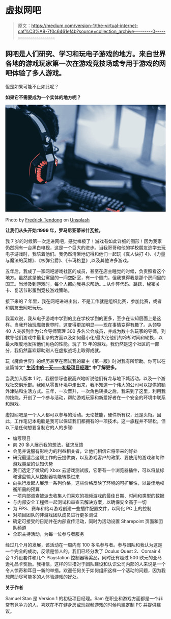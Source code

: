 # 虚拟网吧

> 原文：<https://medium.com/version-1/the-virtual-internet-caf%C3%A9-7f0c6461ef4b?source=collection_archive---------0----------------------->

## 网吧是人们研究、学习和玩电子游戏的地方。来自世界各地的游戏玩家第一次在游戏竞技场或专用于游戏的网吧体验了多人游戏。

但是如果可能不止如此呢？

**如果它不需要成为一个实体的地方呢？**

![](img/ac5ba87ad300f973a3ad492ce5221acc.png)

Photo by [Fredrick Tendong](https://unsplash.com/@frdx?utm_source=medium&utm_medium=referral) on [Unsplash](https://unsplash.com?utm_source=medium&utm_medium=referral)

**让我们从头开始:1999 年，罗马尼亚蒂米什瓦拉。**

我 7 岁的时候第一次走进网吧，感觉棒极了！游戏有如此详细的图形！因为我家仍然拥有一台黑白电视，这是一个巨大的进步。当我哥哥和他的学校朋友逃学去玩电子游戏时，我陪着他们。我仍然清晰地记得和他们一起玩《真人快打 4》、《力量与魔法的英雄》、《核弹公爵》、《卡玛格登》,以及其他许多游戏。

五年后，我成了一家网吧游戏社区的成员，甚至在店主睡觉的时候，负责照看这个地方。虽然这是他公寓里的一间空卧室，有一个侧门，但我觉得我是那个房间里的国王。当涉及到游戏时，每个人都向我寻求帮助……从作弊代码、跳跃、秘密关卡、复活节彩蛋到竞技游戏策略。

接下来的 7 年里，我在网吧进进出出，不是工作就是组织比赛，参加比赛，或者和朋友去网吧玩玩。

我喜欢说，我从电子游戏中学到的比在学校学到的更多，至少在认知层面上是这样。当我开始玩魔兽世界时，这变得更加明显——现在事情变得有趣了。从领导 40 人突袭到作为公会导师管理 300 多名公会成员，并成为数十名玩家的导师，到教导他们游戏中最复杂的方面以及如何最小化/最大化他们的冷却时间和轮换，以最大限度地发挥他们角色的性能。玩了 15 年的游戏，我仍然是这个社区的一部分，我仍然喜欢帮助别人在虚拟战场上取得成就。

玩《魔兽世界》的经历甚至在面试我的雇主《第一版》时对我有所帮助。你可以在这篇博文“ [**生活中的一天——初级项目经理”**](https://www.version1.com/blog-day-in-the-life-junior-project-manager/) **中了解更多。**

当我加入版本 1 时，我很惊讶也很高兴地听说他们有龙与地下城活动，以及一个游戏社交俱乐部。我刚从零售环境中走出来，我不知道一个伟大的公司可以提供的额外津贴和生活方式。三年，一次晋升，一次角色转换之后，我来到了这里，利用我的技能，开创了一个参与活动，帮助游戏玩家和新爱好者在一个安全的环境中联系和游戏。

虚拟网吧是一个人人都可以参与的活动。无论技能，硬件所有权，还是头衔。因此，工作笔记本电脑是我可以保证我们都拥有的一项技术。这一旅程并不轻松，但以下是任何想要复制它的人的步骤:

*   编写项目
*   向 20 多人展示我的想法，征求反馈
*   会见并说服有影响力的利益相关者，让他们相信它将带来的好处
*   研究最适合这项工作的云提供商，以及游戏客户的政策、要使用的游戏和每种游戏类型的认知优势
*   我们选定了微软的 Xbox 云游戏测试版，它带有一个浏览器插件，可以将鼠标和键盘输入从控制器功能转换过来
*   向执行发起人展示一系列价格，这些价格反映了环境的可扩展性，以最佳地权衡所需的预算
*   一项内部调查被派去收集人们喜欢的视频游戏的最佳日期、时间和类型的数据
*   与内部安全工程师一起测试和审查云解决方案，以确保安全高于一切
*   为 FPS、赛车和格斗游戏创建一些插件配置文件，以简化 PC 上的控制
*   对项目团队的非游戏团队成员进行更多测试
*   确定可接受的日期并在内部宣传活动，同时为活动设置 Sharepoint 页面和团队频道
*   全职主持活动，为每一位参与者服务

经过几个月的发展，该活动在一周内有 100 多名参与者。参与团队和我认为这是一个完全的成功，反馈是惊人的。我们已经分发了 Oculus Quest 2、Corsair 4 合 1 外设套件和几个 Playstation 控制器等奖品，同时还有超过 500 欧元的亚马逊礼品卡奖励。我相信，这样的举措对于团队建设和认识公司内部的人来说是一个令人惊奇和耳目一新的举措。欢迎任何关于如何组织这样一个活动的问题，因为我想帮助尽可能多的人体验游戏的好处。

**关于作者**

Samuel Stan 是 Version 1 的初级项目经理。Sam 在职业和游戏方面都是一个非常有竞争力的人，喜欢在不在健身房或玩视频游戏的时候构建定制 PC 并提供建议。